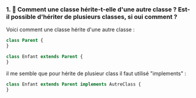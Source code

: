 ### 1. 🐘 Comment une classe hérite-t-elle d'une autre classe ? Est-il possible d'hériter de plusieurs classes, si oui comment ?

Voici comment une classe hérite d'une autre classe :

```php
class Parent {
}

class Enfant extends Parent {
}
```

il me semble que pour hérite de plusieur class il faut utilisé "implements" :

```php
class Enfant extends Parent implements AutreClass {
}
```
